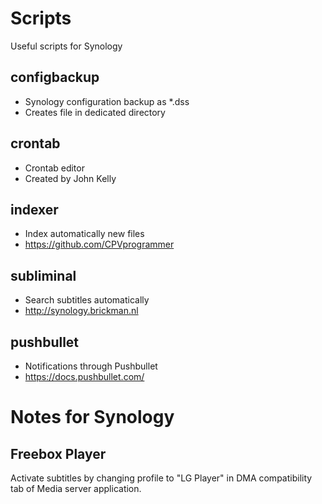 # Scripts

Useful scripts for Synology

## configbackup

* Synology configuration backup as *.dss
* Creates file in dedicated directory

## crontab

* Crontab editor
* Created by John Kelly

## indexer

* Index automatically new files
* https://github.com/CPVprogrammer

## subliminal

* Search subtitles automatically
* http://synology.brickman.nl

## pushbullet
* Notifications through Pushbullet
* https://docs.pushbullet.com/

# Notes for Synology

## Freebox Player
Activate subtitles by changing profile to "LG Player" in DMA compatibility tab of Media server application.
